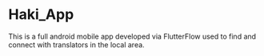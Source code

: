 # Haki_App
This is a full android mobile app developed via FlutterFlow used to find and connect with translators in the local area.
